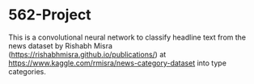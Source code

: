 # 562-Project

This is a convolutional neural network to classify headline text from the news dataset by Rishabh Misra (https://rishabhmisra.github.io/publications/) at https://www.kaggle.com/rmisra/news-category-dataset into type categories.
